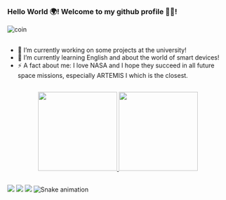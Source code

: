 ### Hello World 🌍! Welcome to my github profile 🎊🎈!
  ![coin](https://user-images.githubusercontent.com/110206563/187045738-8feab63e-e346-410c-9fbf-074846025fb2.gif)
##
- 🔭 I’m currently working on some projects at the university!
- 🌱 I’m currently learning English and about the world of smart devices!
- ⚡ A fact about me: I love NASA and I hope they succeed in all future space missions, especially ARTEMIS I which is the closest.

##
<div align="center">
  <a href="https://github.com/MarcoAndradee">
  <img height="180em" src="https://github-readme-stats.vercel.app/api?username=MarcoAndradee&show_icons=true&theme=gotham&include_all_commits=true&count_private=true"/>
  <img height="180em" src="https://github-readme-stats.vercel.app/api/top-langs/?username=MarcoAndradee&layout=compact&langs_count=7&theme=gotham"/>
</div>

##
<div>
 <a href="https://www.instagram.com/marcoss_andradee/" target="_blank"><img src="https://img.shields.io/badge/Instagram-E4405F?style=for-the-badge&logo=instagram&logoColor=white" target="_blank"></a>
 <a href="https://www.facebook.com/profile.php?id=100002388707806"><img src="https://img.shields.io/badge/Facebook-1877F2?style=for-the-badge&logo=facebook&logoColor=white" target="_blank"></a>
 <a href="https://www.linkedin.com/in/marco-ant%C3%B4nio-andrade-4960a4232/"><img src="https://img.shields.io/badge/LinkedIn-0077B5?style=for-the-badge&logo=linkedin&logoColor=white" target="_blank"></a>
</div)

 ![Snake animation](https://github.com/MarcoAndradee/MarcoAndradee/blob/output/github-contribution-grid-snake.svg)

